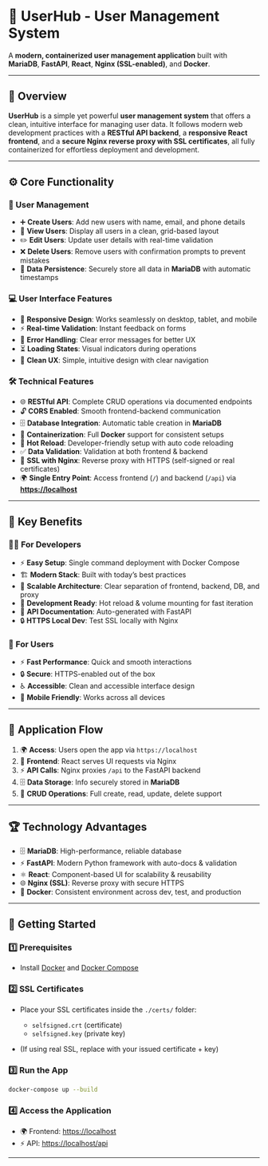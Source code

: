 
# 🚀 UserHub - User Management System

A **modern, containerized user management application** built with **MariaDB**, **FastAPI**, **React**, **Nginx (SSL-enabled)**, and **Docker**.

---

## 🔎 Overview

**UserHub** is a simple yet powerful **user management system** that offers a clean, intuitive interface for managing user data.
It follows modern web development practices with a **RESTful API backend**, a **responsive React frontend**, and a **secure Nginx reverse proxy with SSL certificates**, all fully containerized for effortless deployment and development.

---

## ⚙️ Core Functionality

### 👤 User Management

* ➕ **Create Users**: Add new users with name, email, and phone details
* 👀 **View Users**: Display all users in a clean, grid-based layout
* ✏️ **Edit Users**: Update user details with real-time validation
* ❌ **Delete Users**: Remove users with confirmation prompts to prevent mistakes
* 💾 **Data Persistence**: Securely store all data in **MariaDB** with automatic timestamps

### 💻 User Interface Features

* 📱 **Responsive Design**: Works seamlessly on desktop, tablet, and mobile
* ⚡ **Real-time Validation**: Instant feedback on forms
* 🚨 **Error Handling**: Clear error messages for better UX
* ⏳ **Loading States**: Visual indicators during operations
* 🎨 **Clean UX**: Simple, intuitive design with clear navigation

### 🛠️ Technical Features

* 🌐 **RESTful API**: Complete CRUD operations via documented endpoints
* 🔓 **CORS Enabled**: Smooth frontend-backend communication
* 🗄️ **Database Integration**: Automatic table creation in **MariaDB**
* 🐳 **Containerization**: Full **Docker** support for consistent setups
* 🔄 **Hot Reload**: Developer-friendly setup with auto code reloading
* ✅ **Data Validation**: Validation at both frontend & backend
* 🔐 **SSL with Nginx**: Reverse proxy with HTTPS (self-signed or real certificates)
* 🌍 **Single Entry Point**: Access frontend (`/`) and backend (`/api`) via **[https://localhost](https://localhost)**

---

## 🌟 Key Benefits

### 👨‍💻 For Developers

* ⚡ **Easy Setup**: Single command deployment with Docker Compose
* 🏗️ **Modern Stack**: Built with today’s best practices
* 📐 **Scalable Architecture**: Clear separation of frontend, backend, DB, and proxy
* 🔧 **Development Ready**: Hot reload & volume mounting for fast iteration
* 📖 **API Documentation**: Auto-generated with FastAPI
* 🔒 **HTTPS Local Dev**: Test SSL locally with Nginx

### 🙋 For Users

* ⚡ **Fast Performance**: Quick and smooth interactions
* 🔒 **Secure**: HTTPS-enabled out of the box
* ♿ **Accessible**: Clean and accessible interface design
* 📱 **Mobile Friendly**: Works across all devices

---

## 🔄 Application Flow

1. 🌍 **Access**: Users open the app via `https://localhost`
2. 📝 **Frontend**: React serves UI requests via Nginx
3. ⚡ **API Calls**: Nginx proxies `/api` to the FastAPI backend
4. 🗄️ **Data Storage**: Info securely stored in **MariaDB**
5. 🔧 **CRUD Operations**: Full create, read, update, delete support

---

## 🏆 Technology Advantages

* 🗄️ **MariaDB**: High-performance, reliable database
* ⚡ **FastAPI**: Modern Python framework with auto-docs & validation
* ⚛️ **React**: Component-based UI for scalability & reusability
* 🌐 **Nginx (SSL)**: Reverse proxy with secure HTTPS
* 🐳 **Docker**: Consistent environment across dev, test, and production

---

## 🚀 Getting Started

### 1️⃣ Prerequisites

* Install [Docker](https://docs.docker.com/get-docker/) and [Docker Compose](https://docs.docker.com/compose/)

### 2️⃣ SSL Certificates

* Place your SSL certificates inside the `./certs/` folder:

  * `selfsigned.crt` (certificate)
  * `selfsigned.key` (private key)
* (If using real SSL, replace with your issued certificate + key)

### 3️⃣ Run the App

```bash
docker-compose up --build
```

### 4️⃣ Access the Application

* 🌍 Frontend: [https://localhost](https://localhost)
* ⚡ API: [https://localhost/api](https://localhost/api)

---

